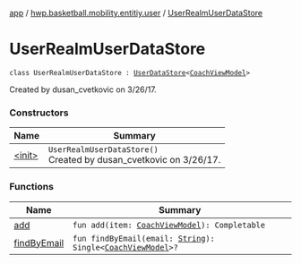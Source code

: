 [app](../../index.md) / [hwp.basketball.mobility.entitiy.user](../index.md) / [UserRealmUserDataStore](.)

# UserRealmUserDataStore

`class UserRealmUserDataStore : `[`UserDataStore`](../-user-data-store/index.md)`<`[`CoachViewModel`](../-coach-view-model/index.md)`>`

Created by dusan_cvetkovic on 3/26/17.

### Constructors

| Name | Summary |
|---|---|
| [&lt;init&gt;](-init-.md) | `UserRealmUserDataStore()`<br>Created by dusan_cvetkovic on 3/26/17. |

### Functions

| Name | Summary |
|---|---|
| [add](add.md) | `fun add(item: `[`CoachViewModel`](../-coach-view-model/index.md)`): Completable` |
| [findByEmail](find-by-email.md) | `fun findByEmail(email: `[`String`](https://kotlinlang.org/api/latest/jvm/stdlib/kotlin/-string/index.html)`): Single<`[`CoachViewModel`](../-coach-view-model/index.md)`>?` |
